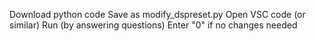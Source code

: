 Download python code
Save as modify_dspreset.py
Open VSC code (or similar)
Run (by answering questions)
Enter "0" if no changes needed
